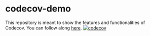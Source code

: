 # codecov-demo
This repository is meant to show the features and functionalities of Codecov. You can follow along [here](https://docs.codecov.com/docs/codecov-tutorial).
[![codecov](https://codecov.io/gh/{{REPOSITORY}}/branch/main/graph/badge.svg)](https://codecov.io/gh/{{REPOSITORY}})
